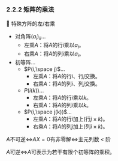 ### 2.2.2 矩阵的乘法

📍 特殊方阵的左/右乘

- 对角阵$(a_i)_{ii}$...
	- 左乘$A$：将$A$的行$i$乘以$a_i$。
	- 右乘$A$：将$A$的列$i$乘以$a_i$。
- 初等阵...
	- $P(i,\space j)$...
		- 左乘$A$：将$A$的行$i$、行$j$交换。
		- 右乘$A$：将$A$的列$i$、列$j$交换。
	- $P(i(k))$...
		- 左乘$A$：将$A$的行$i$乘以$k$。
		- 右乘$A$：将$A$的列$i$乘以$k$。
	- $P(i,\space j(k))$...
		- 左乘$A$：将$A$的行$i$加上(行$j \times k$)。
		- 右乘$A$：将$A$的列$j$加上(列$i \times k$)。

$A$不可逆$\iff$$A X = 0$有非零解$\iff$主元列数 < 阶

$A$可逆$\iff$$A$可表示为若干有限个初等阵的乘积。